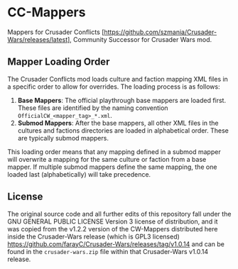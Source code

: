 # CC-Mappers
Mappers for Crusader Conflicts [https://github.com/szmania/Crusader-Wars/releases/latest], Community Successor for Crusader Wars mod.

## Mapper Loading Order

The Crusader Conflicts mod loads culture and faction mapping XML files in a specific order to allow for overrides. The loading process is as follows:

1.  **Base Mappers**: The official playthrough base mappers are loaded first. These files are identified by the naming convention `OfficialCW_<mapper_tag>_*.xml`.
2.  **Submod Mappers**: After the base mappers, all other XML files in the cultures and factions directories are loaded in alphabetical order. These are typically submod mappers.

This loading order means that any mapping defined in a submod mapper will overwrite a mapping for the same culture or faction from a base mapper. If multiple submod mappers define the same mapping, the one loaded last (alphabetically) will take precedence.

## License
The original source code and all further edits of this repository fall under the GNU GENERAL PUBLIC LICENSE Version 3 license of distribution, and it was copied from the v1.2.2 version of the CW-Mappers distributed here inside the Crusader-Wars release (which is GPL3 licensed) https://github.com/farayC/Crusader-Wars/releases/tag/v1.0.14 and can be found in the `crusader-wars.zip` file within that Crusader-Wars v1.0.14 release.

